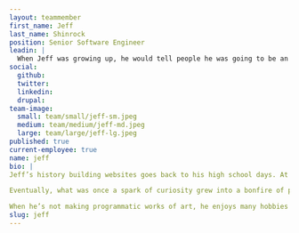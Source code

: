 ```yaml
---
layout: teammember
first_name: Jeff
last_name: Shinrock
position: Senior Software Engineer
leadin: |
  When Jeff was growing up, he would tell people he was going to be an artist. He didn’t know what _kind_ of art, but knew that he wanted to create.
social:
  github:
  twitter:
  linkedin:
  drupal:
team-image:
  small: team/small/jeff-sm.jpeg
  medium: team/medium/jeff-md.jpeg
  large: team/large/jeff-lg.jpeg
published: true
current-employee: true
name: jeff
bio: |
Jeff’s history building websites goes back to his high school days. At the time it was all static html (pre css). As an efficiency appreciator, Jeff kept thinking “there has to be a more efficient way,” which ignited his exploration of .NET and MySQL.

Eventually, what was once a spark of curiosity grew into a bonfire of passion and excitement as he thought about the way technology–performance, theory, execution, practice, and philosophy–has grown and will continue to grow. Jeff equates the harmony of modern technology an art form. In our book, he achieved his desired status as artist!

When he’s not making programmatic works of art, he enjoys many hobbies like vintage motorsports, music, intramural sports, photography, 3D printing, and travelling. In fact, Jeff spent six weeks alone in India in 2017 travelling various remote areas. He says, “getting dropped off in a mountain town (maybe 600 residents) with virtually no English speaking residents after an eight hour cab ride was one of the most vivid memories of my life.” We believe him!
slug: jeff
---
```

